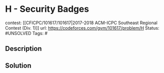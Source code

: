 # H - Security Badges

contest: [[CFICPC/101617/101617|2017-2018 ACM-ICPC Southeast Regional Contest (Div. 1)]]
url: https://codeforces.com/gym/101617/problem/H
Status: #UNSOLVED
Tags: #

## Description

## Solution

